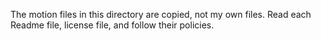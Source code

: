 The motion files in this directory are copied, not my own files.
Read each Readme file, license file, and follow their policies.
